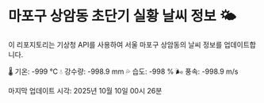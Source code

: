 
# 마포구 상암동 초단기 실황 날씨 정보 🌤️

이 리포지토리는 기상청 API를 사용하여 서울 마포구 상암동의 날씨 정보를 업데이트합니다. 

🌡️ 기온: -999 ℃
💧 강수량: -998.9 mm
💦 습도: -998 %
🌬️ 풍속: -998.9 m/s

마지막 업데이트 시각: 2025년 10월 10일 00시 26분    

